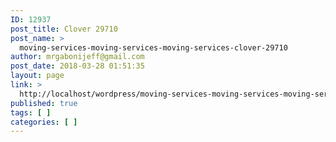 ```yaml
---
ID: 12937
post_title: Clover 29710
post_name: >
  moving-services-moving-services-moving-services-clover-29710
author: mrgabonijeff@gmail.com
post_date: 2018-03-28 01:51:35
layout: page
link: >
  http://localhost/wordpress/moving-services-moving-services-moving-services-clover-29710/
published: true
tags: [ ]
categories: [ ]
---
```

